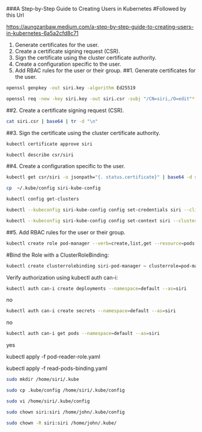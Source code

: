 
###A Step-by-Step Guide to Creating Users in Kubernetes
#Followed by this Url

https://aungzanbaw.medium.com/a-step-by-step-guide-to-creating-users-in-kubernetes-6a5a2cfd8c71
1.	Generate certificates for the user.
2.	Create a certificate signing request (CSR).
3.	Sign the certificate using the cluster certificate authority.
4.	Create a configuration specific to the user.
5.	Add RBAC rules for the user or their group.
##1. Generate certificates for the user.
```sh
openssl genpkey -out siri.key -algorithm Ed25519
```

```sh 
openssl req -new -key siri.key -out siri.csr -subj "/CN=siri,/O=edit"*
```
##2. Create a certificate signing request (CSR).
```sh
cat siri.csr | base64 | tr -d "\n"
 ```
 

 
##3. Sign the certificate using the cluster certificate authority.
```sh
kubectl certificate approve siri
```
```sh
kubectl describe csr/siri
```
##4. Create a configuration specific to the user.
   ```sh
kubectl get csr/siri -o jsonpath="{. status.certificate}" | base64 -d > siri.crt
```
```sh
cp  ~/.kube/config siri-kube-config
```
```sh
kubectl config get-clusters
```
```sh 
kubectl --kubeconfig siri-kube-config config set-credentials siri --client-key siri.key --client-certificate siri.csr --embed-certs=true
```
```sh
kubectl --kubeconfig siri-kube-config config set-context siri --cluster default --user siri
 ```

##5. Add RBAC rules for the user or their group.
   ```sh
kubectl create role pod-manager --verb=create,list,get --resource=pods --namespace=default
```
#Bind the Role with a ClusterRoleBinding:
```sh
kubectl create clusterrolebinding siri-pod-manager — clusterrole=pod-manager — user=siri
```
Verify authorization using kubectl auth can-i:
```sh
kubectl auth can-i create deployments --namespace=default --as=siri
```
no
```sh
kubectl auth can-i create secrets --namespace=default --as=siri
```
no
```sh
kubectl auth can-i get pods --namespace=default --as=siri
```
yes


  
 kubectl apply -f pod-reader-role.yaml

kubectl apply -f read-pods-binding.yaml

```sh
sudo mkdir /home/siri/.kube
```
```sh
sudo cp .kube/config /home/siri/.kube/config
```
```sh
sudo vi /home/siri/.kube/config
```
```sh
sudo chown siri:siri /home/john/.kube/config
```
```sh
sudo chown -R siri:siri /home/john/.kube/
```














